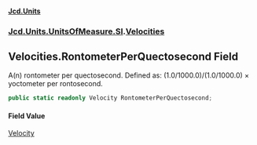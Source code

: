 #### [Jcd.Units](index.md 'index')
### [Jcd.Units.UnitsOfMeasure.SI](Jcd.Units.UnitsOfMeasure.SI.md 'Jcd.Units.UnitsOfMeasure.SI').[Velocities](Velocities.md 'Jcd.Units.UnitsOfMeasure.SI.Velocities')

## Velocities.RontometerPerQuectosecond Field

A(n) rontometer per quectosecond. Defined as: (1.0/1000.0)/(1.0/1000.0) × yoctometer per rontosecond.

```csharp
public static readonly Velocity RontometerPerQuectosecond;
```

#### Field Value
[Velocity](Velocity.md 'Jcd.Units.UnitTypes.Velocity')